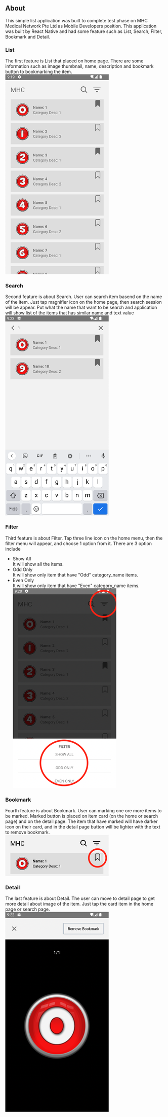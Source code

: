 ## About
This simple list application was built to complete test phase on MHC Medical Network Pte Ltd as Mobile Developers position. This application was built by React Native and had some feature such as List, Search, Filter, Bookmark and Detail.

### List
The first feature is List that placed on home page. There are some information such as image thumbnail, name, description and bookmark button to bookmarking the item. <br>
![List Feature](https://github.com/hendzee/mhc/blob/main/info/list.png)

### Search 
Second feature is about Search. User can search item basend on the name of the item. Just tap magnifier icon on the home page, then search session will be appear. Put what the name that want to be search and application will show list of the items that has similar name and text value <br>
![Search Feature](https://github.com/hendzee/mhc/blob/main/info/search.png)

### Filter
Third feature is about Filter. Tap three line icon on the home menu, then the filter menu will appear, and choose 1 option from it. There are 3 option include 
- Show All <br>
It will show all the items.
- Odd Only <br>
It will show only item that have "Odd" category_name items.
- Even Only <br>
It will show only item that have "Even" category_name items.<br>
![Filter Feature](https://github.com/hendzee/mhc/blob/main/info/filter.png)

### Bookmark
Fourth feature is about Bookmark. User can marking one ore more items to be marked. Marked button is placed on item card (on the home or search page) and on the detail page. The item that have marked will have darker icon on their card, and in the detail page button will be lighter with the text to remove bookmark.<br>
![Bookmark Feature](https://github.com/hendzee/mhc/blob/main/info/bookmark.png)

### Detail
The last feature is about Detail. The user can move to detail page to get more detail about image of the item. Just tap the card item in the home page or search page.<br>
![Detail Feature](https://github.com/hendzee/mhc/blob/main/info/detail.png)